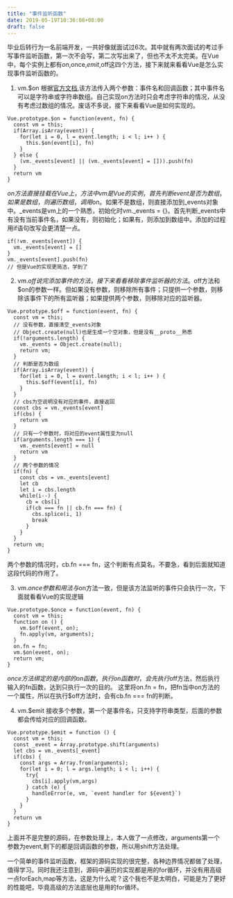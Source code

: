 ```yaml
---
title: "事件监听函数"
date: 2019-05-19T10:36:08+08:00
draft: false
---
```


毕业后转行为一名前端开发，一共好像就面试过6次。其中就有两次面试的考过手写事件监听函数，第一次不会写，第二次写出来了，但也不太不太完美。在Vue中，每个实例上都有$on,$once,$emit,$off这四个方法，接下来就来看看Vue是怎么实现事件监听函数的。

1. vm.$on
根据[官方文档][1],该方法传入两个参数：事件名和回调函数；其中事件名可以是字符串或字符串数组。自己实现on方法时只会考虑字符串的情况，从没有考虑过数组的情况。废话不多说，接下来看看Vue是如何实现的。
```
Vue.prototype.$on = function(event, fn) {
  const vm = this;
  if(Array.isArray(event)) {
    for(let i = 0, l = event.length; i < l; i++ ) {
      this.$on(event[i], fn)
    }
  } else {
    (vm._events[event] || (vm._events[event] = [])).push(fn)
  }
  return vm
}
```
$on方法直接挂载在Vue上，方法中vm是Vue的实例，首先判断event是否为数组，如果是数组，则遍历数组，调用$on。如果不是数组，则直接添加到_events对象中。_events是vm上的一个熟悉，初始化时vm._events = {}。首先判断_events中有没有当前事件名，如果没有，则初始化；如果有，则添加到数组中。添加的过程用if语句改写会更清楚一点。
```
if(!vm._events[event]) {
  vm._events[event] = []
}
vm._events[event].push(fn)
// 但是Vue的实现更简洁，学到了
```

2. vm.$off
说完添加事件的方法，接下来看看移除事件监听器的方法。$off方法和$on的参数一样。但如果没有参数，则移除所有事件；只提供一个参数，则移除该事件下的所有监听器；如果提供两个参数，则移除对应的监听器。

```
Vue.prototype.$off = function(event, fn) {
  const vm = this;
  // 没有参数，直接清空_events对象
  // Object.create(null)也是生成一个空对象，但是没有__proto__熟悉
  if(!arguments.length) {
    vm._events = Object.create(null);
    return vm;
  }
  // 判断是否为数组
  if(Array.isArray(event)) {
    for(let i = 0, l = event.length; i < l; i++ ) {
      this.$off(event[i], fn)
    }
  }
  // cbs为空说明没有对应的事件，直接返回
  const cbs = vm._events[event]
  if(cbs) {
    return vm
  }
  // 只有一个参数时，将对应的event属性变为null
  if(arguments.length === 1) {
    vm._events[event] = null
    return vm
  }
  // 两个参数的情况
  if(fn) {
    const cbs = vm._events[event]
    let cb
    let i = cbs.length
    while(i--) {
      cb = cbs[i]
      if(cb === fn || cb.fn === fn) {
        cbs.splice(i, 1)
        break
      }
    }
  }
  return vm;
}
```
两个参数的情况时，cb.fn === fn，这个判断有点莫名。不要急，看到后面就知道这段代码的作用了。

3. vm.$once
参数和用法与$on方法一致，但是该方法监听的事件只会执行一次，下面就看看Vue的实现逻辑
```
Vue.prototype.$once = function(event, fn) {
  const vm = this;
  function on () {
    vm.$off(event, on);
    fn.apply(vm, arguments);
  }
  on.fn = fn;
  vm.$on(event, on);
  return vm;
}
```
$once方法绑定的是内部的on函数，执行on函数时，会先执行$off方法，然后执行输入的fn函数，达到只执行一次的目的。
这里将on.fn = fn，把fn当中on方法的一个属性，所以在执行$off方法时，会有cb.fn === fn的判断。

4. vm.$emit
接收多个参数，第一个是事件名，只支持字符串类型，后面的参数都会传给对应的回调函数。
```
Vue.prototype.$emit = function () {
  const vm = this;
  const _event = Array.prototype.shift(arguments)
  let cbs = vm._events[_event]
  if(cbs) {
    const args = Array.from(arguments);
    for(let i = 0; l = args.length; i < l; i++) {
      try{
        cbs[i].apply(vm,args)
      } catch (e) {
        handleError(e, vm, `event handler for ${event}`)
      }
    }
  }
  return vm
}
```
上面并不是完整的源码，在参数处理上，本人做了一点修改，arguments第一个参数为event,剩下的都是回调函数的参数，所以用shift方法处理。

一个简单的事件监听函数，框架的源码实现的很完整，各种边界情况都做了处理，值得学习。同时我还注意到，源码中遍历的实现都是用的for循环，并没有用高级一点forEach,map等方法，这是为什么呢？这个我也不是太明白，可能是为了更好的性能吧，毕竟高级的方法底层也是用的for循环。

[1]: https://cn.vuejs.org/v2/api/#vm-on
